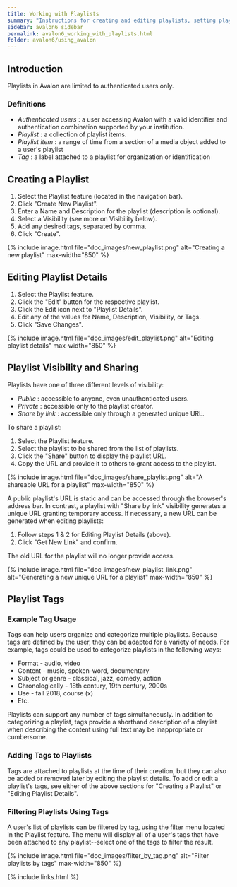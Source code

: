 ```yaml
---
title: Working with Playlists
summary: "Instructions for creating and editing playlists, setting playlist visibility, and using tags."
sidebar: avalon6_sidebar
permalink: avalon6_working_with_playlists.html
folder: avalon6/using_avalon
---
```


## Introduction

Playlists in Avalon are limited to authenticated users only.

### Definitions

* _Authenticated users_ : a user accessing Avalon with a valid identifier and authentication combination supported by your institution.
* _Playlist_ : a collection of playlist items.
* _Playlist item_ : a range of time from a section of a media object added to a user's playlist
* _Tag_ : a label attached to a playlist for organization or identification

## Creating a Playlist

1. Select the Playlist feature (located in the navigation bar).
2. Click "Create New Playlist".
3. Enter a Name and Description for the playlist (description is optional).
4. Select a Visibility (see more on Visibility below).
5. Add any desired tags, separated by comma.
6. Click "Create".

{% include image.html file="doc_images/new_playlist.png" alt="Creating a new playlist" max-width="850" %}

## Editing Playlist Details

1. Select the Playlist feature.
2. Click the "Edit" button for the respective playlist.
3. Click the Edit icon <i class="fa fa-edit"></i> next to "Playlist Details".
4. Edit any of the values for Name, Description, Visibility, or Tags.
5. Click "Save Changes".

{% include image.html file="doc_images/edit_playlist.png" alt="Editing playlist details" max-width="850" %}

## Playlist Visibility and Sharing

Playlists have one of three different levels of visibility:

* _Public_ : accessible to anyone, even unauthenticated users.
* _Private_ : accessible only to the playlist creator.
* _Share by link_ : accessible only through a generated unique URL.

To share a playlist:

1. Select the Playlist feature. 
2. Select the playlist to be shared from the list of playlists.
3. Click the "Share" button to display the playlist URL.
4. Copy the URL and provide it to others to grant access to the playlist.

{% include image.html file="doc_images/share_playlist.png" alt="A shareable URL for a playlist" max-width="850" %}

A public playlist's URL is static and can be accessed through the browser's address bar. In contrast, a playlist with "Share by link" visibility generates a unique URL granting temporary access. If necessary, a new URL can be generated when editing playlists:

1. Follow steps 1 & 2 for Editing Playlist Details (above).
2. Click "Get New Link" and confirm.

The old URL for the playlist will no longer provide access.

{% include image.html file="doc_images/new_playlist_link.png" alt="Generating a new unique URL for a playlist" max-width="850" %}

## Playlist Tags

### Example Tag Usage

Tags can help users organize and categorize multiple playlists. Because tags are defined by the user, they can be adapted for a variety of needs. For example, tags could be used to categorize playlists in the following ways:

* Format - audio, video
* Content - music, spoken-word, documentary
* Subject or genre - classical, jazz, comedy, action
* Chronologically - 18th century, 19th century, 2000s
* Use - fall 2018, course (x)
* Etc.

Playlists can support any number of tags simultaneously. In addition to categorizing a playlist, tags provide a shorthand description of a playlist when describing the content using full text may be inappropriate or cumbersome.

### Adding Tags to Playlists

Tags are attached to playlists at the time of their creation, but they can also be added or removed later by editing the playlist details. To add or edit a playlist's tags, see either of the above sections for "Creating a Playlist" or "Editing Playlist Details".

### Filtering Playlists Using Tags

A user's list of playlists can be filtered by tag, using the filter menu located in the Playlist feature. The menu will display all of a user's tags that have been attached to any playlist--select one of the tags to filter the result.

{% include image.html file="doc_images/filter_by_tag.png" alt="Filter playlists by tags" max-width="850" %}

{% include links.html %}